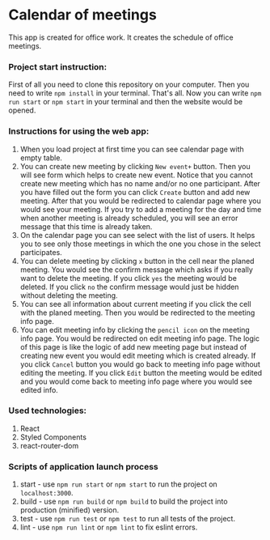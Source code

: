 # Calendar of meetings
This app is created for office work. It creates the schedule of office meetings.

### Project start instruction:
First of all you need to clone this repository on your computer. Then you need to write `npm install` in your 
terminal. That's all. Now you can write `npm run start` or `npm start` in your terminal and then the website would be
 opened.

### Instructions for using the web app:
1. When you load project at first time you can see calendar page with empty table.
1. You can create new meeting by clicking `New event+` button. Then you will see form which helps to create new event. Notice that you cannot create new meeting which has no name and/or no one participant.
After you have filled out the form you can click `Create` button and add new meeting. After that you would be redirected to calendar page where you would see your meeting. 
If you try to add a meeting for the day and time when another meeting is already scheduled, you will see an error message that this time is already taken.
1. On the calendar page you can see select with the list of users. It helps you to see only those meetings in which the one you chose in the select participates.
1. You can delete meeting by clicking `x` button in the cell near the planed meeting. You would see the confirm message which asks if you really want to delete the meeting. If you click `yes` 
the meeting would be deleted. If you click `no` the confirm message would just be hidden without deleting the meeting.
1. You can see all information about current meeting if you click the cell with the planed meeting. Then you would be redirected to the meeting info page.
1. You can edit meeting info by clicking the `pencil icon` on the meeting info page. You would be redirected on edit meeting info page. The logic of this page is like the logic of 
add new meeting page but instead of creating new event you would edit meeting which is created already. If you click `Cancel` button you would go back to meeting info page without 
editing the meeting. If you click `Edit` button the meeting would be edited and you would come back to meeting info page where you would see edited info.

### Used technologies:
1. React
1. Styled Components
1. react-router-dom

### Scripts of application launch process
1. start - use `npm run start` or `npm start` to run the project on `localhost:3000`.
1. build - use `npm run build` or `npm build` to build the project into production (minified) version.
1. test - use `npm run test` or `npm test` to run all tests of the project.
1. lint - use `npm run lint` or `npm lint` to fix eslint errors.